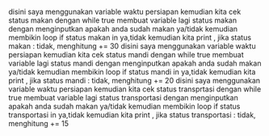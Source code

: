 disini saya menggunakan variable waktu persiapan kemudian kita cek status makan dengan while true membuat variable lagi status makan dengan menginputkan apakah anda sudah makan ya/tidak kemudian membikin loop if status makan in ya,tidak kemudian kita print , jika status makan : tidak, menghitung += 30 
disini saya menggunakan variable waktu persiapan kemudian kita cek status mandi dengan while true membuat variable lagi status mandi dengan menginputkan apakah anda sudah makan ya/tidak kemudian membikin loop if status mandi in ya,tidak kemudian kita print , jika status mandi : tidak, menghitung += 20
disini saya menggunakan variable waktu persiapan kemudian kita cek status transprtasi dengan while true membuat variable lagi status transportasi dengan menginputkan apakah anda sudah makan ya/tidak kemudian membikin loop if status transportasi in ya,tidak kemudian kita print , jika status transportasi : tidak, menghitung += 15